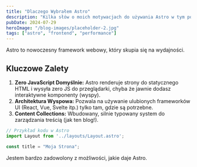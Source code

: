 ```yaml
---
title: "Dlaczego Wybrałem Astro"
description: "Kilka słów o moich motywacjach do używania Astro w tym portfolio."
pubDate: 2024-07-29
heroImage: "/blog-images/placeholder-2.jpg"
tags: ["astro", "frontend", "performance"]
---
```


Astro to nowoczesny framework webowy, który skupia się na wydajności.

## Kluczowe Zalety

1.  **Zero JavaScript Domyślnie:** Astro renderuje strony do statycznego HTML i wysyła zero JS do przeglądarki, chyba że jawnie dodasz interaktywne komponenty (wyspy).
2.  **Architektura Wyspowa:** Pozwala na używanie ulubionych frameworków UI (React, Vue, Svelte itp.) tylko tam, gdzie są potrzebne.
3.  **Content Collections:** Wbudowany, silnie typowany system do zarządzania treścią (jak ten blog!).

```typescript
// Przykład kodu w Astro
import Layout from '../layouts/Layout.astro';

const title = "Moja Strona";
```

Jestem bardzo zadowolony z możliwości, jakie daje Astro. 